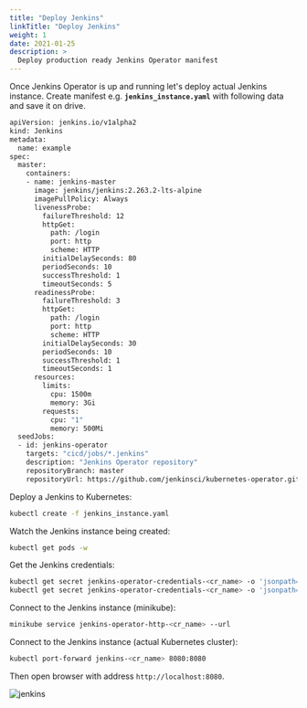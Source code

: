 ```yaml
---
title: "Deploy Jenkins"
linkTitle: "Deploy Jenkins"
weight: 1
date: 2021-01-25
description: >
  Deploy production ready Jenkins Operator manifest
---
```


Once Jenkins Operator is up and running let's deploy actual Jenkins instance.
Create manifest e.g. **`jenkins_instance.yaml`** with following data and save it on drive.

```bash
apiVersion: jenkins.io/v1alpha2
kind: Jenkins
metadata:
  name: example
spec:
  master:
    containers:
    - name: jenkins-master
      image: jenkins/jenkins:2.263.2-lts-alpine
      imagePullPolicy: Always
      livenessProbe:
        failureThreshold: 12
        httpGet:
          path: /login
          port: http
          scheme: HTTP
        initialDelaySeconds: 80
        periodSeconds: 10
        successThreshold: 1
        timeoutSeconds: 5
      readinessProbe:
        failureThreshold: 3
        httpGet:
          path: /login
          port: http
          scheme: HTTP
        initialDelaySeconds: 30
        periodSeconds: 10
        successThreshold: 1
        timeoutSeconds: 1
      resources:
        limits:
          cpu: 1500m
          memory: 3Gi
        requests:
          cpu: "1"
          memory: 500Mi
  seedJobs:
  - id: jenkins-operator
    targets: "cicd/jobs/*.jenkins"
    description: "Jenkins Operator repository"
    repositoryBranch: master
    repositoryUrl: https://github.com/jenkinsci/kubernetes-operator.git
```

Deploy a Jenkins to Kubernetes:

```bash
kubectl create -f jenkins_instance.yaml
```
Watch the Jenkins instance being created:

```bash
kubectl get pods -w
```

Get the Jenkins credentials:

```bash
kubectl get secret jenkins-operator-credentials-<cr_name> -o 'jsonpath={.data.user}' | base64 -d
kubectl get secret jenkins-operator-credentials-<cr_name> -o 'jsonpath={.data.password}' | base64 -d
```

Connect to the Jenkins instance (minikube):

```bash
minikube service jenkins-operator-http-<cr_name> --url
```

Connect to the Jenkins instance (actual Kubernetes cluster):

```bash
kubectl port-forward jenkins-<cr_name> 8080:8080
```
Then open browser with address `http://localhost:8080`.

![jenkins](/kubernetes-operator/img/jenkins.png)
